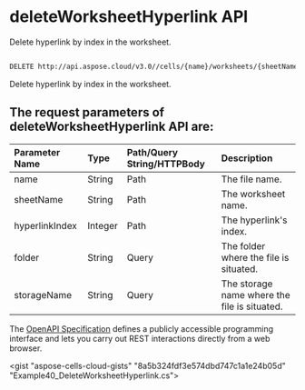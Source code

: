 # **deleteWorksheetHyperlink API**

Delete hyperlink by index in the worksheet. 

```bash

DELETE http://api.aspose.cloud/v3.0//cells/{name}/worksheets/{sheetName}/hyperlinks/{hyperlinkIndex}

```
Delete hyperlink by index in the worksheet.

## The request parameters of **deleteWorksheetHyperlink** API are: 

| Parameter Name | Type | Path/Query String/HTTPBody | Description | 
| :- | :- | :- |:- | 
|name|String|Path|The file name.|
|sheetName|String|Path|The worksheet name.|
|hyperlinkIndex|Integer|Path|The hyperlink's index.|
|folder|String|Query|The folder where the file is situated.|
|storageName|String|Query|The storage name where the file is situated.|


The [OpenAPI Specification](https://reference.aspose.cloud/cells/#/HypelinksController/DeleteWorksheetHyperlink) defines a publicly accessible programming interface and lets you carry out REST interactions directly from a web browser.

<gist "aspose-cells-cloud-gists" "8a5b324fdf3e574dbd747c1a1e24b05d" "Example40_DeleteWorksheetHyperlink.cs">

